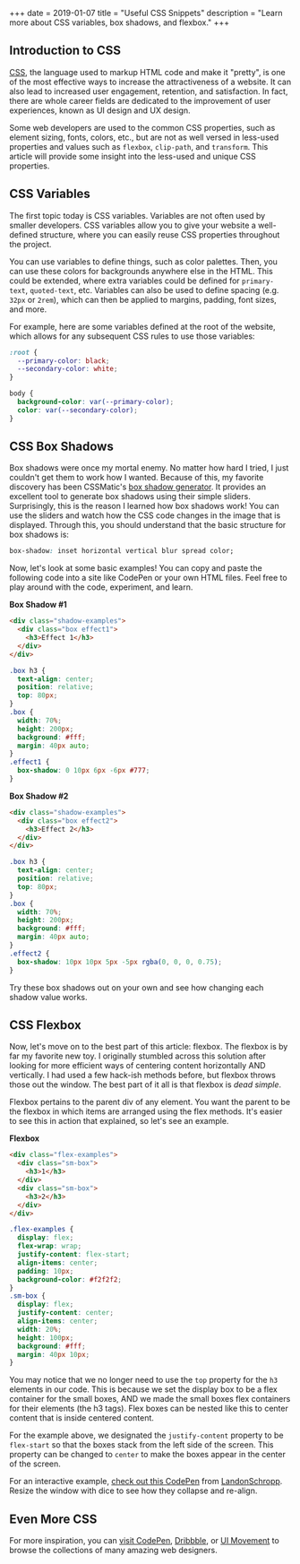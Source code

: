 +++
date = 2019-01-07
title = "Useful CSS Snippets"
description = "Learn more about CSS variables, box shadows, and flexbox."
+++

## Introduction to CSS

[CSS](https://en.wikipedia.org/wiki/CSS), the language used to markup HTML code and make it "pretty", is one of the most effective ways to increase the attractiveness of a website. It can also lead to increased user engagement, retention, and satisfaction. In fact, there are whole career fields are dedicated to the improvement of user experiences, known as UI design and UX design.

Some web developers are used to the common CSS properties, such as element sizing, fonts, colors, etc., but are not as well versed in less-used properties and values such as `flexbox`, `clip-path`, and `transform`. This article will provide some insight into the less-used and unique CSS properties.

## CSS Variables

The first topic today is CSS variables. Variables are not often used by smaller developers. CSS variables allow you to give your website a well-defined structure, where you can easily reuse CSS properties throughout the project.

You can use variables to define things, such as color palettes. Then, you can use these colors for backgrounds anywhere else in the HTML. This could be extended, where extra variables could be defined for `primary-text`, `quoted-text`, etc. Variables can also be used to define spacing (e.g. `32px` or `2rem`), which can then be applied to margins, padding, font sizes, and more.

For example, here are some variables defined at the root of the website, which allows for any subsequent CSS rules to use those variables:

```css
:root {
  --primary-color: black;
  --secondary-color: white;
}

body {
  background-color: var(--primary-color);
  color: var(--secondary-color);
}
```

## CSS Box Shadows

Box shadows were once my mortal enemy. No matter how hard I tried, I just couldn't get them to work how I wanted. Because of this, my favorite discovery has been CSSMatic's [box shadow generator](https://www.cssmatic.com/box-shadow). It provides an excellent tool to generate box shadows using their simple sliders. Surprisingly, this is the reason I learned how box shadows work! You can use the sliders and watch how the CSS code changes in the image that is displayed. Through this, you should understand that the basic structure for box shadows is:

```css
box-shadow: inset horizontal vertical blur spread color;
```

Now, let's look at some basic examples! You can copy and paste the following code into a site like CodePen or your own HTML files. Feel free to play around with the code, experiment, and learn.

**Box Shadow \#1**

```html
<div class="shadow-examples">
  <div class="box effect1">
    <h3>Effect 1</h3>
  </div>
</div>
```

```css
.box h3 {
  text-align: center;
  position: relative;
  top: 80px;
}
.box {
  width: 70%;
  height: 200px;
  background: #fff;
  margin: 40px auto;
}
.effect1 {
  box-shadow: 0 10px 6px -6px #777;
}
```

**Box Shadow \#2**

```html
<div class="shadow-examples">
  <div class="box effect2">
    <h3>Effect 2</h3>
  </div>
</div>
```

```css
.box h3 {
  text-align: center;
  position: relative;
  top: 80px;
}
.box {
  width: 70%;
  height: 200px;
  background: #fff;
  margin: 40px auto;
}
.effect2 {
  box-shadow: 10px 10px 5px -5px rgba(0, 0, 0, 0.75);
}
```

Try these box shadows out on your own and see how changing each shadow value works.

## CSS Flexbox

Now, let's move on to the best part of this article: flexbox. The flexbox is by far my favorite new toy. I originally stumbled across this solution after looking for more efficient ways of centering content horizontally AND vertically. I had used a few hack-ish methods before, but flexbox throws those out the window. The best part of it all is that flexbox is _dead simple_.

Flexbox pertains to the parent div of any element. You want the parent to be the flexbox in which items are arranged using the flex methods. It's easier to see this in action that explained, so let's see an example.

**Flexbox**

```html
<div class="flex-examples">
  <div class="sm-box">
    <h3>1</h3>
  </div>
  <div class="sm-box">
    <h3>2</h3>
  </div>
</div>
```

```css
.flex-examples {
  display: flex;
  flex-wrap: wrap;
  justify-content: flex-start;
  align-items: center;
  padding: 10px;
  background-color: #f2f2f2;
}
.sm-box {
  display: flex;
  justify-content: center;
  align-items: center;
  width: 20%;
  height: 100px;
  background: #fff;
  margin: 40px 10px;
}
```

You may notice that we no longer need to use the `top` property for the `h3` elements in our code. This is because we set the display box to be a flex container for the small boxes, AND we made the small boxes flex containers for their elements (the h3 tags). Flex boxes can be nested like this to center content that is inside centered content.

For the example above, we designated the `justify-content` property to be `flex-start` so that the boxes stack from the left side of the screen. This property can be changed to `center` to make the boxes appear in the center of the screen.

For an interactive example, [check out this CodePen](https://codepen.io/LandonSchropp/pen/KpzzGo) from [LandonSchropp](https://codepen.io/LandonSchropp/). Resize the window with dice to see how they collapse and re-align.

## Even More CSS

For more inspiration, you can [visit CodePen](https://www.codepen.io), [Dribbble](https://dribbble.com), or [UI Movement](https://uimovement.com) to browse the collections of many amazing web designers.
